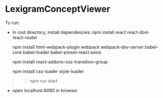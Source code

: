 # LexigramConceptViewer

To run:

  - In root directory, install dependencies:
    npm install react react-dom react-router
    
    npm install html-webpack-plugin webpack webpack-dev-server babel-core babel-loader babel-preset-react axios
    
    npm install react-addons-css-transition-group
    
    npm install css-loader style-loader
    
  >> npm run start
  - open localhost:8080 in browser
